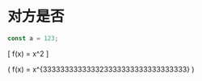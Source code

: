 # 对方是否

```javascript
const a = 123;
```

\[
f(x) = x^2
\]

\(
f(x) = x^{333333333333323333333333333333333}
\)
